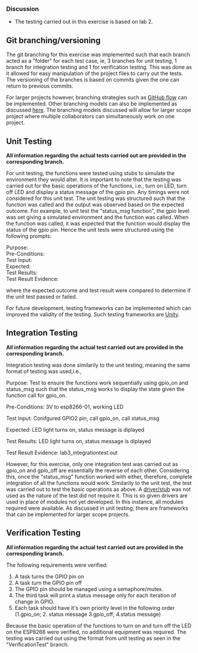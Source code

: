 ### Discussion
- The testing carried out in this exercise is based on lab 2.

## Git branching/versioning 

The git branching for this exercise was implemented such that each branch acted as a "folder" for each test case, ie, 3 branches for unit testing, 1 branch for integration testing and 1 for verification testing. This was done as it allowed for easy manipulation of the project files to carry out the tests. The versioning of the branches is based on commits given the one can return to previous commits. 

For larger projects however, branching strategies such as [GitHub flow](https://docs.github.com/en/get-started/quickstart/github-flow) can be implemented. Other branching models can also be implemented as discussed [here](https://nvie.com/posts/a-successful-git-branching-model/). The branching models discussed will allow for larger scope project where multiple collaborators can simultaneously work on one project.  

## Unit Testing
**All information regarding the actual tests carried out are provided in the corresponding branch.**  

For unit testing, the functions were tested using stubs to simulate the environment they would alter. It is important to note that the testing was carried out for the basic operations of the functions, i.e., turn on LED, turn off LED and display a status message of the gpio pin. Any timings were not considered for this unit test. The unit testing was structured such that the function was called and the output was observed based on the expected outcome. For example, to unit test the "status_msg function", the gpio level was set giving a simulated environment and the function was called. When the function was called, it was expected that the function would display the status of the gpio pin. Hence the unit tests were structured using the following prompts:

Purpose:   
Pre-Conditions:      
Test Input:     
Expected:    
Test Results:   
Test Result Evidence:  

where the expected outcome and test result were compared to determine if the unit test passed or failed. 

For future development, testing frameworks can be implemented which can improved the validity of the testing. Such testing frameworks are [Unity](http://www.throwtheswitch.org).

## Integration Testing   
**All information regarding the actual test carried out are provided in the corresponding branch.**

Integration testing was done similarily to the unit testing, meaning the same format of testing was used,i.e.,  

Purpose: Test to ensure the functions work sequentially using gpio_on and status_msg such that the status_msg works to display the state given the function call for gpio_on.

Pre-Conditions: 3V to esp8266-01, working LED

Test Input: Conifgured GPIO2 pin, call gpio_on, call status_msg

Expected: LED light turns on, status message is diplayed

Test Results: LED light turns on, status message is diplayed

Test Result Evidence: lab3_integrationtest.out 

However, for this exercise, only one integration test was carried out as gpio_on and gpio_off are essentially the reverse of each other. Considering this, once the "status_msg" function worked with either, therefore, complete integration of all the functions would work. Similarily to the unit test, the test was carried out to test the basic operations as above. A [driver/stub](https://www.geeksforgeeks.org/difference-between-stubs-and-drivers/) was not used as the nature of the test did not require it. This is so given drivers are used in place of modules not yet developed. In this instance, all modules required were available.  As discussed in unit testing, there are frameworks that can be implemented for larger scope projects.

## Verification Testing

**All information regarding the actual test carried out are provided in the corresponding branch.**

The following requirements were verified:

1. A task turns the GPIO pin on
2. A task turn the GPIO pin off
3. The GPIO pin should be managed using a semaphore/mutex.
4. The third task will print a status message only for each iteration of change in GPIO.
5. Each task should have it's own priority level in the following order (1.gpio_on; 2. status message 3.gpio_off; 4.status message)

Because the basic operation of the functions to turn on and turn off the LED on the ESP8266 were verified, no additional equipment was required. The testing was carried out using the format from unit testing as seen in the "VerificationTest" branch.